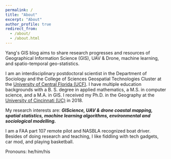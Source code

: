 ```yaml
---
permalink: /
title: "About"
excerpt: "About"
author_profile: true
redirect_from: 
  - /about/
  - /about.html
---
```

Yang's GIS blog aims to share research progresses and resources of Geographical Information Science (GIS), UAV & Drone, machine learning, and spatio-temporal geo-statistics. 

I am an interdisciplinary postdoctoral scientist in the 
Department of Sociology
and the College of Sciences Geospatial Technologies Cluster at 
the [University of Central Florida (UCF)](https://sciences.ucf.edu/sociology/). I have multiple education backgrounds with a B. S. degree in applied mathematics, a M.S. in computer science, and a M.A.  in GIS. I received my Ph.D. in 
the Geography at the [University of 
Cincinnati (UC)](
https://www.artsci.uc.edu/departments/geography.html/) in 2018. 

My research interests are: **_GIScience, UAV & drone coastal mapping, spatial 
statistics,  machine learning 
algorithms, environmental and sociological modelling._**

I am a FAA part 107 remote pilot and NASBLA recognized boat driver. Besides of doing research and teaching, I like fiddling with tech gadgets, car mod, and playing basketball.

Pronouns: he/him/his

